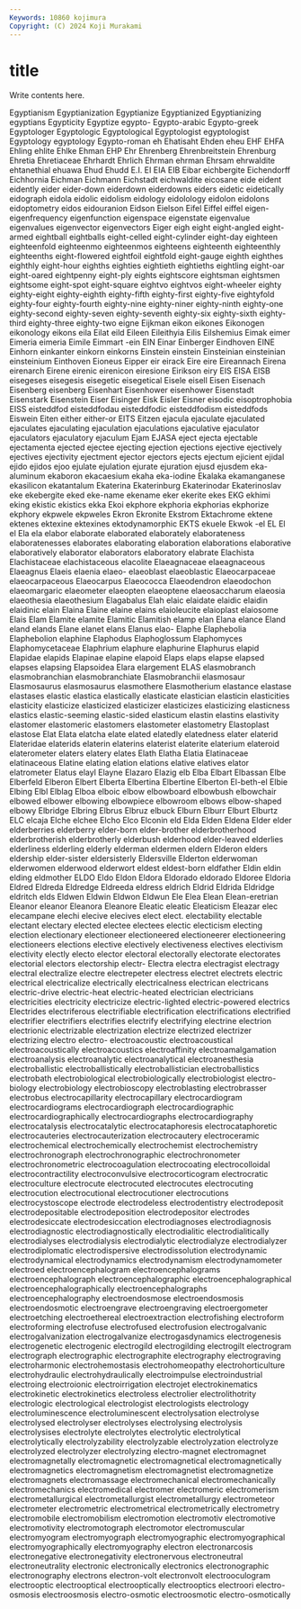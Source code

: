 ```yaml
---
Keywords: 10860 kojimura
Copyright: (C) 2024 Koji Murakami
---
```


# title

Write contents here.



Egyptianism Egyptianization
Egyptianize Egyptianized Egyptianizing egyptians Egypticity Egyptize egypto- Egypto-arabic Egypto-greek Egyptologer
Egyptologic Egyptological Egyptologist egyptologist Egyptology egyptology Egypto-roman eh Ehatisaht Ehden
eheu EHF EHFA Ehling ehlite Ehlke Ehman EHP Ehr Ehrenberg
Ehrenbreitstein Ehrenburg Ehretia Ehretiaceae Ehrhardt Ehrlich Ehrman ehrman Ehrsam ehrwaldite
ehtanethial ehuawa Ehud Ehudd E.I. EI EIA EIB Eibar eichbergite
Eichendorff Eichhornia Eichman Eichmann Eichstadt eichwaldite eicosane eide eident eidently
eider eider-down eiderdown eiderdowns eiders eidetic eidetically eidograph eidola eidolic
eidolism eidology eidolology eidolon eidolons eidoptometry eidos eidouranion Eidson Eielson
Eifel Eiffel eiffel eigen- eigenfrequency eigenfunction eigenspace eigenstate eigenvalue eigenvalues
eigenvector eigenvectors Eiger eigh eight eight-angled eight-armed eightball eightballs eight-celled
eight-cylinder eight-day eighteen eighteenfold eighteenmo eighteenmos eighteens eighteenth eighteenthly eighteenths
eight-flowered eightfoil eightfold eight-gauge eighth eighthes eighthly eight-hour eighths eighties
eightieth eightieths eightling eight-oar eight-oared eightpenny eight-ply eights eightscore eightsman
eightsmen eightsome eight-spot eight-square eightvo eightvos eight-wheeler eighty eighty-eight eighty-eighth
eighty-fifth eighty-first eighty-five eightyfold eighty-four eighty-fourth eighty-nine eighty-niner eighty-ninth eighty-one
eighty-second eighty-seven eighty-seventh eighty-six eighty-sixth eighty-third eighty-three eighty-two eigne Eijkman
eikon eikones Eikonogen eikonology eikons eila Eilat eild Eileen Eileithyia
Eilis Eilshemius Eimak eimer Eimeria eimeria Eimile Eimmart -ein EIN
Einar Einberger Eindhoven EINE Einhorn einkanter einkorn einkorns Einstein einstein
Einsteinian einsteinian einsteinium Einthoven Eioneus Eipper eir eirack Eire eire
Eireannach Eirena eirenarch Eirene eirenic eirenicon eiresione Eirikson eiry EIS
EISA EISB eisegeses eisegesis eisegetic eisegetical Eisele eisell Eisen Eisenach
Eisenberg eisenberg Eisenhart Eisenhower eisenhower Eisenstadt Eisenstark Eisenstein Eiser Eisinger
Eisk Eisler Eisner eisodic eisoptrophobia EISS eisteddfod eisteddfodau eisteddfodic eisteddfodism
eisteddfods Eiswein Eiten either either-or EITS Eitzen ejacula ejaculate ejaculated
ejaculates ejaculating ejaculation ejaculations ejaculative ejaculator ejaculators ejaculatory ejaculum Ejam
EJASA eject ejecta ejectable ejectamenta ejected ejectee ejecting ejection ejections
ejective ejectively ejectives ejectivity ejectment ejector ejectors ejects ejectum ejicient
ejidal ejido ejidos ejoo ejulate ejulation ejurate ejuration ejusd ejusdem
eka-aluminum ekaboron ekacaesium ekaha eka-iodine Ekalaka ekamanganese ekasilicon ekatantalum Ekaterina
Ekaterinburg Ekaterinodar Ekaterinoslav eke ekebergite eked eke-name ekename eker ekerite
ekes EKG ekhimi eking ekistic ekistics ekka Ekoi ekphore ekphoria
ekphorias ekphorize ekphory ekpwele ekpweles Ekron Ekronite Ekstrom Ektachrome ektene
ektenes ektexine ektexines ektodynamorphic EKTS ekuele Ekwok -el EL El
el Ela ela elabor elaborate elaborated elaborately elaborateness elaboratenesses elaborates
elaborating elaboration elaborations elaborative elaboratively elaborator elaborators elaboratory elabrate Elachista
Elachistaceae elachistaceous elacolite Elaeagnaceae elaeagnaceous Elaeagnus Elaeis elaenia elaeo- elaeoblast
elaeoblastic Elaeocarpaceae elaeocarpaceous Elaeocarpus Elaeococca Elaeodendron elaeodochon elaeomargaric elaeometer elaeopten
elaeoptene elaeosaccharum elaeosia elaeothesia elaeothesium Elagabalus Elah elaic elaidate elaidic
elaidin elaidinic elain Elaina Elaine elaine elains elaioleucite elaioplast elaiosome
Elais Elam Elamite elamite Elamitic Elamitish elamp elan Elana elance
Eland eland elands Elane elanet elans Elanus elao- Elaphe Elaphebolia
Elaphebolion elaphine Elaphodus Elaphoglossum Elaphomyces Elaphomycetaceae Elaphrium elaphure elaphurine Elaphurus
elapid Elapidae elapids Elapinae elapine elapoid Elaps elaps elapse elapsed
elapses elapsing Elapsoidea Elara elargement ELAS elasmobranch elasmobranchian elasmobranchiate Elasmobranchii
elasmosaur Elasmosaurus elasmosaurus elasmothere Elasmotherium elastance elastase elastases elastic elastica
elastically elasticate elastician elasticin elasticities elasticity elasticize elasticized elasticizer elasticizes
elasticizing elasticness elastics elastic-seeming elastic-sided elasticum elastin elastins elastivity elastomer
elastomeric elastomers elastometer elastometry Elastoplast elastose Elat Elata elatcha elate
elated elatedly elatedness elater elaterid Elateridae elaterids elaterin elaterins elaterist
elaterite elaterium elateroid elaterometer elaters elatery elates Elath Elatha Elatia
Elatinaceae elatinaceous Elatine elating elation elations elative elatives elator elatrometer
Elatus elayl Elayne Elazaro Elazig elb Elba Elbart Elbassan Elbe
Elberfeld Elberon Elbert Elberta Elbertina Elbertine Elberton El-beth-el Elbie Elbing
Elbl Elblag Elboa elboic elbow elbowboard elbowbush elbowchair elbowed elbower
elbowing elbowpiece elbowroom elbows elbow-shaped elbowy Elbridge Elbring Elbrus Elbruz
elbuck Elburn Elburr Elburt Elburtz ELC elcaja Elche elchee Elcho
Elco Elconin eld Elda Elden Eldena Elder elder elderberries elderberry
elder-born elder-brother elderbrotherhood elderbrotherish elderbrotherly elderbush elderhood elder-leaved elderlies elderliness
elderling elderly elderman eldermen eldern Elderon elders eldership elder-sister eldersisterly
Eldersville Elderton elderwoman elderwomen elderwood elderwort eldest eldest-born eldfather Eldin
eldin elding eldmother ELDO Eldo Eldon Eldora Eldorado eldorado Eldoree
Eldoria Eldred Eldreda Eldredge Eldreeda eldress eldrich Eldrid Eldrida Eldridge
eldritch elds Eldwen Eldwin Eldwon Eldwun Ele Elea Elean Elean-eretrian
Eleanor eleanor Eleanora Eleanore Eleatic eleatic Eleaticism Eleazar elec elecampane
elechi elecive elecives elect elect. electability electable electant electary elected
electee electees electic electicism electing election electionary electioneer electioneered electioneerer
electioneering electioneers elections elective electively electiveness electives electivism electivity electly
electo elector electoral electorally electorate electorates electorial electors electorship electr-
Electra electra electragist electragy electral electralize electre electrepeter electress electret
electrets electric electrical electricalize electrically electricalness electrican electricans electric-drive electric-heat
electric-heated electrician electricians electricities electricity electricize electric-lighted electric-powered electrics Electrides
electriferous electrifiable electrification electrifications electrified electrifier electrifiers electrifies electrify electrifying
electrine electrion electrionic electrizable electrization electrize electrized electrizer electrizing electro
electro- electroacoustic electroacoustical electroacoustically electroacoustics electroaffinity electroamalgamation electroanalysis electroanalytic electroanalytical
electroanesthesia electroballistic electroballistically electroballistician electroballistics electrobath electrobiological electrobiologically electrobiologist electro-biology
electrobiology electrobioscopy electroblasting electrobrasser electrobus electrocapillarity electrocapillary electrocardiogram electrocardiograms electrocardiograph
electrocardiographic electrocardiographically electrocardiographs electrocardiography electrocatalysis electrocatalytic electrocataphoresis electrocataphoretic electrocauteries electrocauterization
electrocautery electroceramic electrochemical electrochemically electrochemist electrochemistry electrochronograph electrochronographic electrochronometer electrochronometric
electrocoagulation electrocoating electrocolloidal electrocontractility electroconvulsive electrocorticogram electrocratic electroculture electrocute electrocuted
electrocutes electrocuting electrocution electrocutional electrocutioner electrocutions electrocystoscope electrode electrodeless electrodentistry
electrodeposit electrodepositable electrodeposition electrodepositor electrodes electrodesiccate electrodesiccation electrodiagnoses electrodiagnosis electrodiagnostic
electrodiagnostically electrodialitic electrodialitically electrodialyses electrodialysis electrodialytic electrodialyze electrodialyzer electrodiplomatic electrodispersive
electrodissolution electrodynamic electrodynamical electrodynamics electrodynamism electrodynamometer electroed electroencephalogram electroencephalograms electroencephalograph
electroencephalographic electroencephalographical electroencephalographically electroencephalographs electroencephalography electroendosmose electroendosmosis electroendosmotic electroengrave electroengraving
electroergometer electroetching electroethereal electroextraction electrofishing electroform electroforming electrofuse electrofused electrofusion
electrogalvanic electrogalvanization electrogalvanize electrogasdynamics electrogenesis electrogenetic electrogenic electrogild electrogilding electrogilt
electrogram electrograph electrographic electrographite electrography electrograving electroharmonic electrohemostasis electrohomeopathy electrohorticulture
electrohydraulic electrohydraulically electroimpulse electroindustrial electroing electroionic electroirrigation electrojet electrokinematics electrokinetic
electrokinetics electroless electrolier electrolithotrity electrologic electrological electrologist electrologists electrology electroluminescence
electroluminescent electrolysation electrolyse electrolysed electrolyser electrolyses electrolysing electrolysis electrolysises electrolyte
electrolytes electrolytic electrolytical electrolytically electrolyzability electrolyzable electrolyzation electrolyze electrolyzed electrolyzer
electrolyzing electro-magnet electromagnet electromagnetally electromagnetic electromagnetical electromagnetically electromagnetics electromagnetism electromagnetist
electromagnetize electromagnets electromassage electromechanical electromechanically electromechanics electromedical electromer electromeric electromerism
electrometallurgical electrometallurgist electrometallurgy electrometeor electrometer electrometric electrometrical electrometrically electrometry electromobile
electromobilism electromotion electromotiv electromotive electromotivity electromotograph electromotor electromuscular electromyogram electromyograph
electromyographic electromyographical electromyographically electromyography electron electronarcosis electronegative electronegativity electronervous electroneutral
electroneutrality electronic electronically electronics electronographic electronography electrons electron-volt electronvolt electrooculogram
electrooptic electrooptical electrooptically electrooptics electroori electro-osmosis electroosmosis electro-osmotic electroosmotic electro-osmotically
